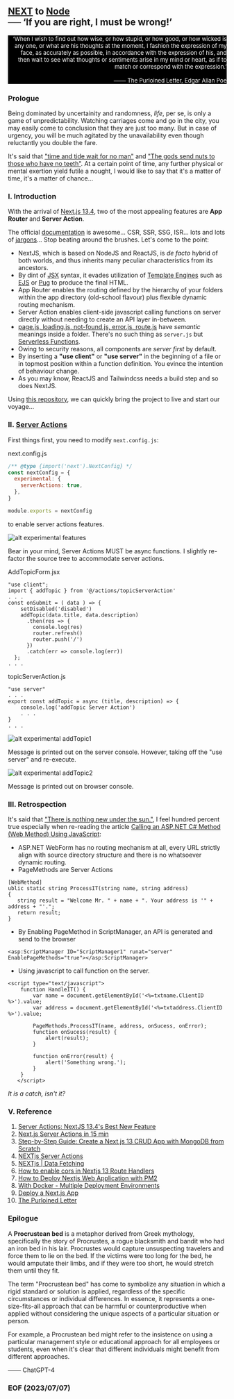 ## [NEXT](https://nextjs.org/) to [Node](https://nodejs.org/en)<br /> ── ‘If you are right, I must be wrong!’ 


<div style="text-align: right; color:white; background-color:black; font-size: small;">
‘When I wish to find out how wise, or how stupid, or how good, or how wicked is any one, or what are his thoughts at the moment, I fashion the expression of my face, as accurately as possible, in accordance with the expression of his, and then wait to see what thoughts or sentiments arise in my mind or heart, as if to match or correspond with the expression.’ 
<br/><br/>
─── The Purloined Letter, Edgar Allan Poe
</div>


### Prologue
Being dominated by uncertainity and randomness, *life*, per se, is only a game of unpredictability. Watching carriages come and go in the city, you may easily come to conclusion that they are just too many. But in case of urgency, you will be much agitated by the unavailability even though reluctantly you double the fare. 

It's said that ["time and tide wait for no man"](https://dictionary.cambridge.org/dictionary/english/time-and-tide-wait-for-no-man) and ["The gods send nuts to those who have no teeth"](https://www.oxfordreference.com/display/10.1093/acref/9780199539536.001.0001/acref-9780199539536-e-921). At a certain point of time, any further physical or mental exertion yield futile a nought, I would like to say that it's a matter of time, it's a matter of chance... 


### I. Introduction
With the arrival of [Next.js 13.4](https://nextjs.org/blog/next-13-4), two of the most appealing features are **App Router** and **Server Action**. 

The official [documentation](https://nextjs.org/docs) is awesome... CSR, SSR, SSG, ISR... lots and lots of [jargons](https://www.flavienbonvin.com/data-building-strategy-for-nextjs-app/)... Stop beating around the brushes. Let's come to the point: 

- NextJS, which is based on NodeJS and ReactJS, is *de facto* hybrid of both worlds, and thus inherits many peculiar characteristics from its ancestors.
- By dint of [JSX](https://legacy.reactjs.org/docs/introducing-jsx.html) syntax, it evades utilization of [Template Engines](https://www.tutorialsteacher.com/nodejs/template-engines-for-nodejs) such as [EJS](https://ejs.co/) or [Pug](https://pugjs.org/api/getting-started.html) to produce the final HTML.
- App Router enables the routing defined by the hierarchy of your folders within the app directory (old-school flavour) plus flexible dynamic routing mechanism. 
- Server Action enables client-side javascript calling functions on server directly without needing to create an API layer in-between. 
- [page.js, loading.js, not-found.js, error.js, route.js](https://nextjs.org/docs/app/api-reference/file-conventions) have *semantic* meanings inside a folder. There's no such thing as `server.js` but [Serverless Functions](https://vercel.com/docs/concepts/functions/serverless-functions). 
- Owing to security reasons, all components are *server first* by default. 
- By inserting a **"use client"** or **"use server"** in the beginning of a file or in topmost position within a function definition. You evince the intention of behaviour change.
- As you may know, ReactJS and Tailwindcss needs a build step and so does NextJS.

Using [this repository](https://github.com/Godsont/CRUD_MongoDB), we can quickly bring the project to live and start our voyage...


### II. [Server Actions](https://nextjs.org/docs/app/building-your-application/data-fetching/server-actions)

First things first, you need to modify `next.config.js`: 

next.config.js
```javascript
/** @type {import('next').NextConfig} */
const nextConfig = {
  experimental: {
    serverActions: true,
  },
}

module.exports = nextConfig
```
to enable server actions features. 

![alt experimental features](img/experimental.JPG)

Bear in your mind, Server Actions MUST be async functions. I slightly re-factor the source tree to accommodate server actions. 

AddTopicForm.jsx
```
"use client";
import { addTopic } from '@/actions/topicServerAction'
. . . 
const onSubmit = ( data ) => {
    setDisabled('disabled')
    addTopic(data.title, data.description)
      .then(res => {
        console.log(res)
        router.refresh()
        router.push('/')
      })
      .catch(err => console.log(err)) 
  };
. . . 
```
topicServerAction.js
```
"use server"
. . . 
export const addTopic = async (title, description) => {
    console.log('addTopic Server Action')
    . . .     
}
. . . 
```

![alt experimental addTopic1](img/addTopicServerAction1.JPG)

Message is printed out on the server console. However, taking off the "use server" and re-execute. 

![alt experimental addTopic2](img/addTopicServerAction2.JPG)

Message is printed out on browser console. 


### III. Retrospection 

It's said that ["There is nothing new under the sun."](https://en.wiktionary.org/wiki/there_is_nothing_new_under_the_sun), I feel hundred percent true especially when re-reading the article [Calling an ASP.NET C# Method (Web Method) Using JavaScript](https://www.c-sharpcorner.com/UploadFile/abhikumarvatsa/calling-an-Asp-Net-C-Sharp-method-web-method-using-javascript/): 

- ASP.NET WebForm has no routing mechanism at all, every URL strictly align with source directory structure and there is no whatsoever dynamic routing. 
- PageMethods are Server Actions
```
[WebMethod]  
ublic static string ProcessIT(string name, string address)  
{  
   string result = "Welcome Mr. " + name + ". Your address is '" + address + "'.";  
   return result;  
}  
```
- By Enabling PageMethod in ScriptManager, an API is generated and send to the browser
```
<asp:ScriptManager ID="ScriptManager1" runat="server" EnablePageMethods="true"></asp:ScriptManager>  
```
- Using javascript to call function on the server. 
```
<script type="text/javascript">  
    function HandleIT() {  
        var name = document.getElementById('<%=txtname.ClientID %>').value;  
        var address = document.getElementById('<%=txtaddress.ClientID %>').value;  

        PageMethods.ProcessIT(name, address, onSucess, onError);   
        function onSucess(result) {  
            alert(result);  
        }  

        function onError(result) {  
            alert('Something wrong.');  
        }  
    }  
   </script>  
```

*It is a catch, isn't it?*


### V. Reference
1. [Server Actions: NextJS 13.4's Best New Feature](https://youtu.be/czvSZqnpTHs)
2. [Next.js Server Actions in 15 min](https://youtu.be/g1dwTNxGmFQ)
3. [Step-by-Step Guide: Create a Next.js 13 CRUD App with MongoDB from Scratch](https://youtu.be/wNWyMsrpbz0)
4. [NEXTjs Server Actions](https://nextjs.org/docs/app/building-your-application/data-fetching/server-actions)
5. [NEXTjs | Data Fetching](https://nextjs.org/docs/app/building-your-application/data-fetching)
6. [How to enable cors in Nextjs 13 Route Handlers](https://github.com/vercel/next.js/discussions/47933)
7. [How to Deploy Nextjs Web Application with PM2](https://dykraf.com/blog/deploying-nextjs-web-application-with-pm2)
8. [With Docker - Multiple Deployment Environments](https://github.com/vercel/next.js/tree/canary/examples/with-docker-multi-env)
9. [Deploy a Next.js App](https://render.com/docs/deploy-nextjs-app)
10. [The Purloined Letter](https://poemuseum.org/the-purloined-letter/)


### Epilogue 

A **Procrustean bed** is a metaphor derived from Greek mythology, specifically the story of Procrustes, a rogue blacksmith and bandit who had an iron bed in his lair. Procrustes would capture unsuspecting travelers and force them to lie on the bed. If the victims were too long for the bed, he would amputate their limbs, and if they were too short, he would stretch them until they fit.

The term "Procrustean bed" has come to symbolize any situation in which a rigid standard or solution is applied, regardless of the specific circumstances or individual differences. In essence, it represents a one-size-fits-all approach that can be harmful or counterproductive when applied without considering the unique aspects of a particular situation or person.

For example, a Procrustean bed might refer to the insistence on using a particular management style or educational approach for all employees or students, even when it's clear that different individuals might benefit from different approaches.

─── ChatGPT-4 


### EOF (2023/07/07)
